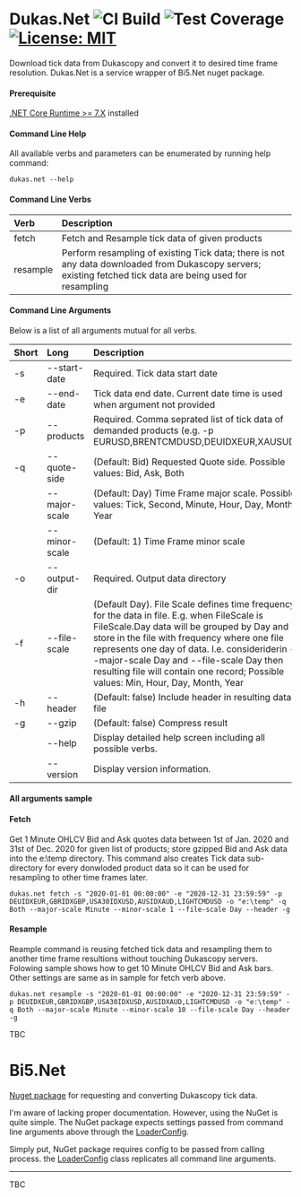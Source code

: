 # Dukas.Net  ![CI Build](https://github.com/tomas-rampas/Dukas.Net/actions/workflows/ci-code.yml/badge.svg) ![Test Coverage](https://img.shields.io/endpoint?url=https://gist.githubusercontent.com/tomas-rampas/240a53fad3b4d85a4f79ab772e84cb6a/raw/code-coverage.json) [![License: MIT](https://img.shields.io/badge/License-MIT-yellow.svg)](https://opensource.org/licenses/MIT)
Download tick data from Dukascopy and convert it to desired time frame resolution. Dukas.Net is a service wrapper of Bi5.Net nuget package.

#### Prerequisite
[.NET Core Runtime >= 7.X](https://dotnet.microsoft.com/en-us/download/dotnet) installed

#### Command Line Help

All available verbs and parameters can be enumerated by running help command: 

```
dukas.net --help
```

#### Command Line Verbs
|Verb | Description |
|:---|:---|
|fetch|Fetch and Resample tick data of given products|
|resample|Perform resampling of existing Tick data; there is not any data downloaded from Dukascopy servers; existing fetched tick data are being used for resampling |

#### Command Line Arguments
Below is a list of all arguments mutual for all verbs. 

|Short | Long | Description                                                                                                                                                                                                                                                                                                                                                                  |
|:---|:---|:-----------------------------------------------------------------------------------------------------------------------------------------------------------------------------------------------------------------------------------------------------------------------------------------------------------------------------------------------------------------------------|
|-s|--start-date| Required. Tick data start date                                                                                                                                                                                                                                                                                                                                               |
|-e|--end-date| Tick data end date. Current date time is used when argument not provided                                                                                                                                                                                                                                                                                                     |
|-p|--products| Required. Comma seprated list of tick data of demanded products (e.g. -p EURUSD,BRENTCMDUSD,DEUIDXEUR,XAUSUD)                                                                                                                                                                                                                                                                |
|-q|--quote-side| (Default: Bid) Requested Quote side. Possible values: Bid, Ask, Both                                                                                                                                                                                                                                                                                                         |
| |--major-scale| (Default: Day) Time Frame major scale. Possible values: Tick, Second, Minute, Hour, Day, Month, Year                                                                                                                                                                                                                                                                        |
| |--minor-scale| (Default: 1) Time Frame minor scale                                                                                                                                                                                                                                                                                                                                          |
|-o|--output-dir| Required. Output data directory                                                                                                                                                                                                                                                                                                                                              |
|-f|--file-scale| (Default Day). File Scale defines time frequency for the data in file. E.g. when FileScale is FileScale.Day data will be grouped by Day and store in the file with frequency where one file represents one day of data. I.e. consideriderin --major-scale Day and --file-scale Day then resulting file will contain one record; Possible values: Min, Hour, Day, Month, Year |
|-h|--header| (Default: false) Include header in resulting data file                                                                                                                                                                                                                                                                                                                       |
|-g|--gzip| (Default: false) Compress result                                                                                                                                                                                                                                                                                                                                             |
| |--help| Display detailed help screen including all possible verbs.                                                                                                                                                                                                                                                                                                                   |
| |--version| Display version information.                                                                                                                                                                                                                                                                                                                                                 |

#### All arguments sample

#### Fetch
Get 1 Minute OHLCV Bid and Ask quotes data between 1st of Jan. 2020 and 31st of Dec. 2020 for given list of products; store gzipped Bid and Ask data into the e:\temp directory. 
This command also creates Tick data sub-directory for every donwloded product data so it can be used for resampling to other time frames later. 

```
dukas.net fetch -s "2020-01-01 00:00:00" -e "2020-12-31 23:59:59" -p DEUIDXEUR,GBRIDXGBP,USA30IDXUSD,AUSIDXAUD,LIGHTCMDUSD -o "e:\temp" -q Both --major-scale Minute --minor-scale 1 --file-scale Day --header -g
```
#### Resample
Reample command is reusing fetched tick data and resampling them to another time frame resultions without touching Dukascopy servers. Folowing sample shows how to get 10 Minute OHLCV Bid and Ask bars. Other settings are same as in sample for fetch verb above. 
```
dukas.net resample -s "2020-01-01 00:00:00" -e "2020-12-31 23:59:59" -p DEUIDXEUR,GBRIDXGBP,USA30IDXUSD,AUSIDXAUD,LIGHTCMDUSD -o "e:\temp" -q Both --major-scale Minute --minor-scale 10 --file-scale Day --header -g
```

TBC

# Bi5.Net
[Nuget package](https://www.nuget.org/packages/Bi5.Net/) for requesting and converting Dukascopy tick data. 

I'm aware of lacking proper documentation. However, using the NuGet is quite simple. The NuGet package expects settings passed from command line arguments above through the [LoaderConfig](https://github.com/tomas-rampas/Dukas.Net/blob/main/Bi5.Net/Models/LoaderConfig.cs).

Simply put, NuGet package requires config to be passed from calling process. the [LoaderConfig](https://github.com/tomas-rampas/Dukas.Net/blob/main/Bi5.Net/Models/LoaderConfig.cs) class replicates all command line arguments.

-----------------------------
TBC
